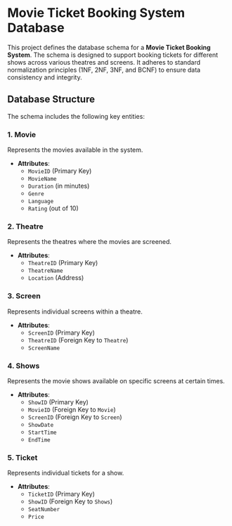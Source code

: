 # Movie Ticket Booking System Database

This project defines the database schema for a **Movie Ticket Booking System**. The schema is designed to support booking tickets for different shows across various theatres and screens. It adheres to standard normalization principles (1NF, 2NF, 3NF, and BCNF) to ensure data consistency and integrity.

## Database Structure

The schema includes the following key entities:

### 1. Movie
Represents the movies available in the system.

- **Attributes**:
  - `MovieID` (Primary Key)
  - `MovieName`
  - `Duration` (in minutes)
  - `Genre`
  - `Language`
  - `Rating` (out of 10)

### 2. Theatre
Represents the theatres where the movies are screened.

- **Attributes**:
  - `TheatreID` (Primary Key)
  - `TheatreName`
  - `Location` (Address)

### 3. Screen
Represents individual screens within a theatre.

- **Attributes**:
  - `ScreenID` (Primary Key)
  - `TheatreID` (Foreign Key to `Theatre`)
  - `ScreenName`

### 4. Shows
Represents the movie shows available on specific screens at certain times.

- **Attributes**:
  - `ShowID` (Primary Key)
  - `MovieID` (Foreign Key to `Movie`)
  - `ScreenID` (Foreign Key to `Screen`)
  - `ShowDate`
  - `StartTime`
  - `EndTime`

### 5. Ticket
Represents individual tickets for a show.

- **Attributes**:
  - `TicketID` (Primary Key)
  - `ShowID` (Foreign Key to `Shows`)
  - `SeatNumber`
  - `Price`

 